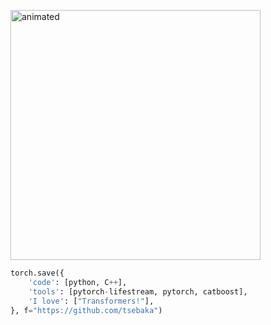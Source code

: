 <p>
  <img src="https://i.ibb.co/N6PtfF5/Frame-16.png" alt="animated" width="400" />
</p>


```python
torch.save({
    'code': [python, C++],
    'tools': [pytorch-lifestream, pytorch, catboost],
    'I love': ["Transformers!"],
}, f="https://github.com/tsebaka")
```
